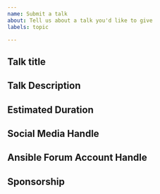 ```yaml
---
name: Submit a talk
about: Tell us about a talk you'd like to give
labels: topic

---
```


## Talk title

## Talk Description

## Estimated Duration


## Social Media Handle
<!-- So we can promote the talk, can we know your social media handles? -->

## Ansible Forum Account Handle
<!-- So we can promote your talk, and award a digital badge, whats your https://forum.ansible.com/ account name -->


## Sponsorship
<!-- We know you are doing cool things with Ansible, though are you also hiring or looking to promote your business?
Would your company be interested in sponsoring the drinks and/or pizza? -->
